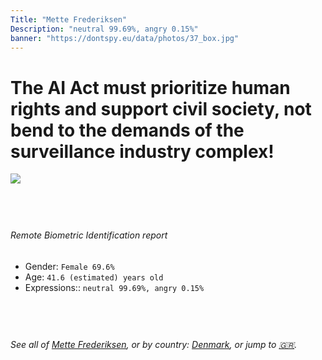 ```yaml
---
Title: "Mette Frederiksen"
Description: "neutral 99.69%, angry 0.15%"
banner: "https://dontspy.eu/data/photos/37_box.jpg"
---
```


# The AI Act must prioritize human rights and support civil society, not bend to the demands of the surveillance industry complex!

<link rel="stylesheet" type="text/css" href="/css/blog.css" />

<div class="is-fake" hidden>

_This image is **clearly fake**_, yet we [continue to collect them because the AI Act negotiations](/blog/why-deepfake/) are heading in a direction that will only make people's lives more complicated. For a more in-depth explanation, read: [Double threat: why losing the battle against Face Biometrics would fuel the proliferation of deepfakes](/blog/the-dual-threat-how-losing-the-biometric-battle-fuels-deepfake-proliferation/).


</div>

<!-- <img src="https://dontspy.eu/data/photos/54_box.jpg" /> -->
<img src="https://dontspy.eu/data/photos/37_box.jpg" />

## <br>

###### Remote Biometric Identification report

* <span class="label">Gender:</span> `Female 69.6%`
* <span class="label">Age:</span> `41.6 (estimated) years old`
* <span class="label">Expressions::</span> `neutral 99.69%, angry 0.15%`

## <br>

###### See all of [Mette Frederiksen](/policymaker#Mette%20Frederiksen), or by country: [Denmark](/country#Denmark), or jump to [🇬🇷](/x/84).

## <br>
